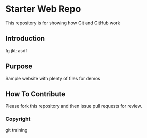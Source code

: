 # Starter Web Repo

This repository is for showing how Git and GitHub work

## Introduction
fg jkl; asdf 

## Purpose

Sample website with plenty of files for demos

## How To Contribute

Please fork this repository and then issue pull requests for review.

### Copyright
git training